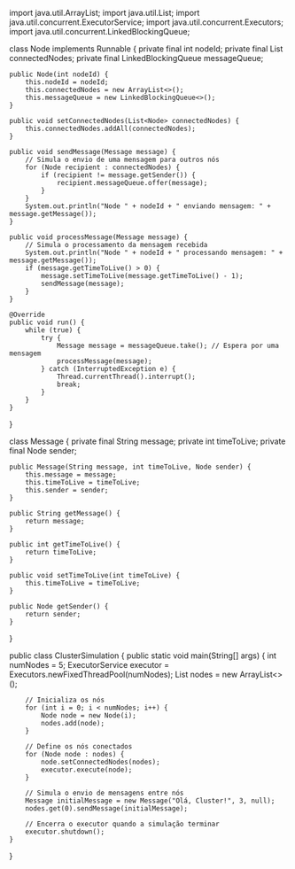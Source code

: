 import java.util.ArrayList;
import java.util.List;
import java.util.concurrent.ExecutorService;
import java.util.concurrent.Executors;
import java.util.concurrent.LinkedBlockingQueue;

class Node implements Runnable {
    private final int nodeId;
    private final List<Node> connectedNodes;
    private final LinkedBlockingQueue<Message> messageQueue;

    public Node(int nodeId) {
        this.nodeId = nodeId;
        this.connectedNodes = new ArrayList<>();
        this.messageQueue = new LinkedBlockingQueue<>();
    }

    public void setConnectedNodes(List<Node> connectedNodes) {
        this.connectedNodes.addAll(connectedNodes);
    }

    public void sendMessage(Message message) {
        // Simula o envio de uma mensagem para outros nós
        for (Node recipient : connectedNodes) {
            if (recipient != message.getSender()) {
                recipient.messageQueue.offer(message);
            }
        }
        System.out.println("Node " + nodeId + " enviando mensagem: " + message.getMessage());
    }

    public void processMessage(Message message) {
        // Simula o processamento da mensagem recebida
        System.out.println("Node " + nodeId + " processando mensagem: " + message.getMessage());
        if (message.getTimeToLive() > 0) {
            message.setTimeToLive(message.getTimeToLive() - 1);
            sendMessage(message);
        }
    }

    @Override
    public void run() {
        while (true) {
            try {
                Message message = messageQueue.take(); // Espera por uma mensagem
                processMessage(message);
            } catch (InterruptedException e) {
                Thread.currentThread().interrupt();
                break;
            }
        }
    }
}

class Message {
    private final String message;
    private int timeToLive;
    private final Node sender;

    public Message(String message, int timeToLive, Node sender) {
        this.message = message;
        this.timeToLive = timeToLive;
        this.sender = sender;
    }

    public String getMessage() {
        return message;
    }

    public int getTimeToLive() {
        return timeToLive;
    }

    public void setTimeToLive(int timeToLive) {
        this.timeToLive = timeToLive;
    }

    public Node getSender() {
        return sender;
    }
}

public class ClusterSimulation {
    public static void main(String[] args) {
        int numNodes = 5;
        ExecutorService executor = Executors.newFixedThreadPool(numNodes);
        List<Node> nodes = new ArrayList<>();

        // Inicializa os nós
        for (int i = 0; i < numNodes; i++) {
            Node node = new Node(i);
            nodes.add(node);
        }

        // Define os nós conectados
        for (Node node : nodes) {
            node.setConnectedNodes(nodes);
            executor.execute(node);
        }

        // Simula o envio de mensagens entre nós
        Message initialMessage = new Message("Olá, Cluster!", 3, null);
        nodes.get(0).sendMessage(initialMessage);

        // Encerra o executor quando a simulação terminar
        executor.shutdown();
    }
}
